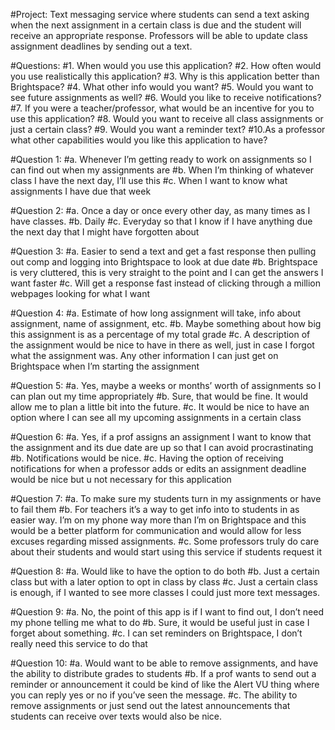 #Project:   Text messaging service where students can send a text asking when the next assignment in a certain class is due and the student will receive an appropriate response. Professors will be able to update class assignment deadlines by sending out a text. 

#Questions:
#1.	When would you use this application?
#2.	How often would you use realistically this application?
#3.	Why is this application better than Brightspace?
#4.	What other info would you want?
#5.	Would you want to see future assignments as well?
#6.	Would you like to receive notifications?
#7.	If you were a teacher/professor, what would be an incentive for you to use this application?
#8.	Would you want to receive all class assignments or just a certain class? 
#9.	Would you want a reminder text?
#10.As a professor what other capabilities would you like this application to have? 


#Question 1:
#a.	Whenever I’m getting ready to work on assignments so I can find out when my assignments are
#b.	When I’m thinking of whatever class I have the next day, I’ll use this
#c.	When I want to know what assignments I have due that week 

#Question 2:
#a.	Once a day or once every other day, as many times as I have classes. 
#b.	Daily
#c.	Everyday so that I know if I have anything due the next day that I might have forgotten about

#Question 3:
#a.	Easier to send a text and get a fast response then pulling out comp and logging into Brightspace to look at due date
#b.	Brightspace is very cluttered, this is very straight to the point and I can get the answers I want faster
#c.	Will get a response fast instead of clicking through a million webpages looking for what I want

#Question 4:
#a.	Estimate of how long assignment will take, info about assignment, name of assignment, etc.
#b.	Maybe something about how big this assignment is as a percentage of my total grade
#c.	A description of the assignment would be nice to have in there as well, just in case I forgot what the assignment was. Any other information I can just get on Brightspace when I’m starting the assignment

#Question 5:
#a.	Yes, maybe a weeks or months’ worth of assignments so I can plan out my time appropriately
#b.	Sure, that would be fine. It would allow me to plan a little bit into the future. 
#c.	It would be nice to have an option where I can see all my upcoming assignments in a certain class 

#Question 6:
#a.	Yes, if a prof assigns an assignment I want to know that the assignment and its due date are up so that I can avoid procrastinating
#b.	Notifications would be nice. 
#c.	Having the option of receiving notifications for when a professor adds or edits an assignment deadline would be nice but u not necessary for this application

#Question 7:
#a.	To make sure my students turn in my assignments or have to fail them
#b.	For teachers it’s a way to get info into to students in as easier way. I’m on my phone way more than I’m on Brightspace and this would be a better platform for communication and would allow for less excuses regarding missed assignments. 
#c.	Some professors truly do care about their students and would start using this service if students request it

#Question 8:
#a.	Would like to have the option to do both 
#b.	Just a certain class but with a later option to opt in class by class 
#c.	Just a certain class is enough, if I wanted to see more classes I could just more text messages. 

#Question 9:
#a.	No, the point of this app is if I want to find out, I don’t need my phone telling me what to do
#b.	Sure, it would be useful just in case I forget about something. 
#c.	I can set reminders on Brightspace, I don’t really need this service to do that

#Question 10:
#a.	Would want to be able to remove assignments, and have the ability to distribute grades to students 
#b.	If a prof wants to send out a reminder or announcement it could be kind of like the Alert VU thing where you can reply yes or no if you’ve seen the message. 
#c.	The ability to remove assignments or just send out the latest announcements that students can receive over texts would also be nice.
